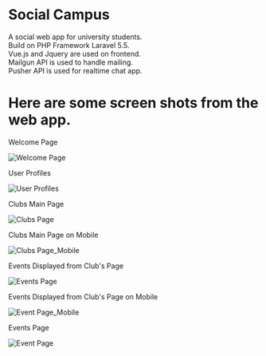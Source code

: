 # Social Campus
A social web app for university students.<br/>
Build on PHP Framework Laravel 5.5.<br/>
Vue.js and Jquery are used on frontend.<br/>
Mailgun API is used to handle mailing.<br/>
Pusher API is used for realtime chat app.<br/>

# Here are some screen shots from the web app.
Welcome Page

![Welcome Page](https://github.com/fastafaryan/socialcampus/blob/master/Screenshots/welcome_page.png)


User Profiles

![User Profiles](https://github.com/fastafaryan/socialcampus/blob/master/Screenshots/user_page.png)

Clubs Main Page

![Clubs Page](https://github.com/fastafaryan/socialcampus/blob/master/Screenshots/clubs_main_page.png)

Clubs Main Page on Mobile

![Clubs Page_Mobile](https://github.com/fastafaryan/socialcampus/blob/master/Screenshots/clubs_main_page_mobile.png)

Events Displayed from Club's Page

![Events Page](https://github.com/fastafaryan/socialcampus/blob/master/Screenshots/clubs_event.png)

Events Displayed from Club's Page on Mobile

![Event Page_Mobile](https://github.com/fastafaryan/socialcampus/blob/master/Screenshots/clubs_event_mobile.png)

Events Page

![Event Page](https://github.com/fastafaryan/socialcampus/blob/master/Screenshots/event_page.png)
